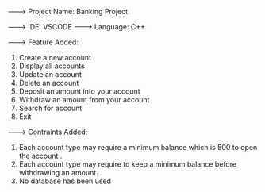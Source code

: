---> Project Name: Banking Project

---> IDE: VSCODE
---> Language: C++

---> Feature Added:

1. Create a new account
2. Display all accounts
3. Update an account
4. Delete an account
5. Deposit an amount into your account
6. Withdraw an amount from your account
7. Search for account
8. Exit

---> Contraints Added:

1. Each account type may require a minimum balance which is 500 to open the account .
2. Each account type may require to keep a minimum balance before withdrawing an amount.
3. No database has been used


